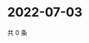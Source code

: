 # 2022-07-03

共 0 条

<!-- BEGIN WEIBO -->
<!-- 最后更新时间 Sun Jul 03 2022 20:30:30 GMT+0800 (China Standard Time) -->

<!-- END WEIBO -->
